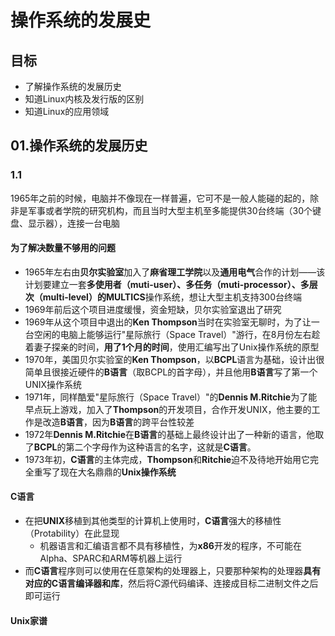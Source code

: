 # 操作系统的发展史
## 目标
- 了解操作系统的发展历史
- 知道Linux内核及发行版的区别
- 知道Linux的应用领域
## 01.操作系统的发展历史
### 1.1
1965年之前的时候，电脑并不像现在一样普遍，它可不是一般人能碰的起的，除非是军事或者学院的研究机构，而且当时大型主机至多能提供30台终端（30个键盘、显示器），连接一台电脑
#### 为了解决数量不够用的问题
- 1965年左右由**贝尔实验室**加入了**麻省理工学院**以及**通用电气**合作的计划——该计划要建立一套**多使用者（muti-user）、多任务（muti-processor）、多层次（multi-level）**的**MULTICS**操作系统，想让大型主机支持300台终端
- 1969年前后这个项目进度缓慢，资金短缺，贝尔实验室退出了研究
- 1969年从这个项目中退出的**Ken Thompson**当时在实验室无聊时，为了让一台空闲的电脑上能够运行"星际旅行（Space Travel）"游行，在8月份左右趁着妻子探亲的时间，**用了1个月的时间**，使用汇编写出了Unix操作系统的原型
- 1970年，美国贝尔实验室的**Ken Thompson**，以**BCPL**语言为基础，设计出很简单且很接近硬件的**B语言**（取BCPL的首字母），并且他用**B语言**写了第一个UNIX操作系统
- 1971年，同样酷爱"星际旅行（Space Travel）"的**Dennis M.Ritchie**为了能早点玩上游戏，加入了**Thompson**的开发项目，合作开发UNIX，他主要的工作是改造**B语言**，因为**B语言**的跨平台性较差
- 1972年**Dennis M.Ritchie**在**B语言**的基础上最终设计出了一种新的语言，他取了**BCPL**的第二个字母作为这种语言的名字，这就是**C语言**。
- 1973年初，**C语言**的主体完成，**Thompson**和**Ritchie**迫不及待地开始用它完全重写了现在大名鼎鼎的**Unix操作系统**
#### C语言
- 在把**UNIX**移植到其他类型的计算机上使用时，**C语言**强大的移植性（Protability）在此显现
	- 机器语言和汇编语言都不具有移植性，为**x86**开发的程序，不可能在Alpha、SPARC和ARM等机器上运行
- 而**C语言**程序则可以使用在任意架构的处理器上，只要那种架构的处理器**具有对应的C语言编译器和库**，然后将C源代码编译、连接成目标二进制文件之后即可运行
#### Unix家谱

